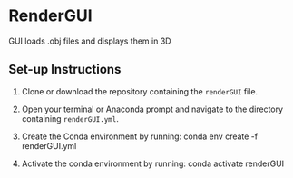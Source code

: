 # RenderGUI
GUI loads .obj files and displays them in 3D

## Set-up Instructions

1. Clone or download the repository containing the `renderGUI` file.

2. Open your terminal or Anaconda prompt and navigate to the directory containing `renderGUI.yml`.

3. Create the Conda environment by running:
   conda env create -f renderGUI.yml
   
4. Activate the conda environment by running:
   conda activate renderGUI

